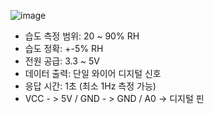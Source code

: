 ![image](https://github.com/user-attachments/assets/62de3aff-fc9d-47c1-9dbe-3b65e46843d0)

- 습도 측정 범위:  20 ~ 90% RH
- 습도 정확: +-5% RH
- 전원 공급: 3.3 ~ 5V
- 데이터 출력: 단일 와이어 디지털 신호
- 응답 시간: 1초 (최소 1Hz 측정 가능)
- VCC - > 5V / GND - > GND / A0 -> 디지털 핀
